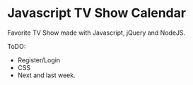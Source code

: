 Javascript TV Show Calendar
================================

Favorite TV Show made with Javascript, jQuery and NodeJS.

ToDO: 
  - Register/Login
  - CSS
  - Next and last week.
